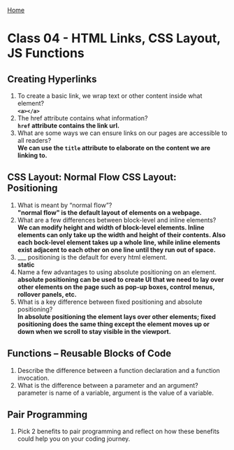[Home](/README.md)

# Class 04 - HTML Links, CSS Layout, JS Functions

## Creating Hyperlinks

1. To create a basic link, we wrap text or other content inside what element?  
**`<a></a>`**
2. The href attribute contains what information?  
**`href` attribute contains the link url.**
3. What are some ways we can ensure links on our pages are accessible to all readers?  
**We can use the `title` attribute to elaborate on the content we are linking to.**

## CSS Layout: Normal Flow CSS Layout: Positioning

1. What is meant by “normal flow”?  
**"normal flow" is the default layout of elements on a webpage.**
2. What are a few differences between block-level and inline elements?  
**We can modify height and width of block-level elements. Inline elements can only take up the width and height of their contents. Also each bock-level element takes up a whole line, while inline elements exist adjacent to each other on one line until they run out of space.**
3. ___ positioning is the default for every html element.  
**static**
4. Name a few advantages to using absolute positioning on an element.  
**absolute positioning can be used to create UI that we need to lay over other elements on the page such as pop-up boxes, control menus, rollover panels, etc.**
5. What is a key difference between fixed positioning and absolute positioning?  
**In absolute positioning the element lays over other elements; fixed positioning does the same thing except the element moves up or down when we scroll to stay visible in the viewport.**

## Functions – Reusable Blocks of Code

1. Describe the difference between a function declaration and a function invocation.
2. What is the difference between a parameter and an argument?  
parameter is name of a variable, argument is the value of a variable.

## Pair Programming

1. Pick 2 benefits to pair programming and reflect on how these benefits could help you on your coding journey.
